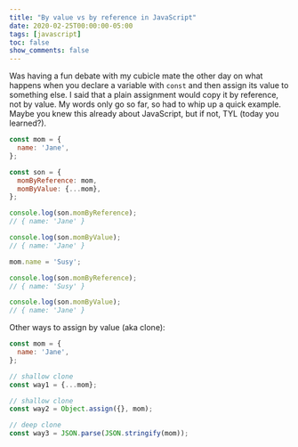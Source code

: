 ```yaml
---
title: "By value vs by reference in JavaScript"
date: 2020-02-25T00:00:00-05:00
tags: [javascript]
toc: false
show_comments: false
---
```


Was having a fun debate with my cubicle mate the other day on what happens when you declare a variable with `const` and then assign its value to something else. I said that a plain assignment would copy it by reference, not by value. My words only go so far, so had to whip up a quick example. Maybe you knew this already about JavaScript, but if not, TYL (today you learned?).

```js
const mom = {
  name: 'Jane',
};

const son = {
  momByReference: mom,
  momByValue: {...mom},
};

console.log(son.momByReference);
// { name: 'Jane' }

console.log(son.momByValue);
// { name: 'Jane' }

mom.name = 'Susy';

console.log(son.momByReference);
// { name: 'Susy' }

console.log(son.momByValue);
// { name: 'Jane' }
```

Other ways to assign by value (aka clone):

```js
const mom = {
  name: 'Jane',
};

// shallow clone
const way1 = {...mom};

// shallow clone
const way2 = Object.assign({}, mom);

// deep clone
const way3 = JSON.parse(JSON.stringify(mom));
```
